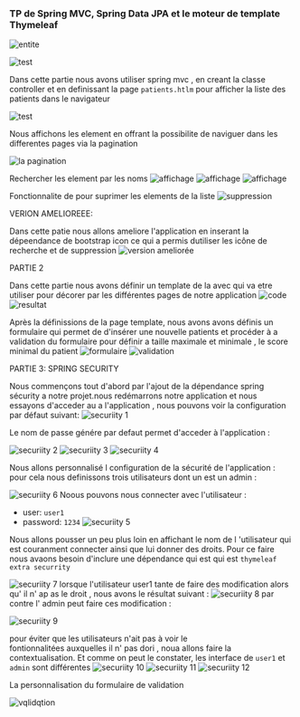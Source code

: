 ### TP  de Spring MVC, Spring Data JPA et le moteur de template Thymeleaf


![entite](./captureDEcran/test10.png)

![test](./captureDEcran/test11.png)

Dans cette partie nous avons utiliser spring mvc , en creant la classe controller 
 et en definissant la page ``patients.htlm`` pour  afficher la liste des  patients dans le navigateur

![test](./captureDEcran/test21.png)

Nous affichons les element en offrant la possibilite de  naviguer dans les differentes pages 
via la pagination

![la pagination](./captureDEcran/test30.png)

 Rechercher les element par les noms 
 ![affichage](./captureDEcran/test41.png)
 ![affichage](./captureDEcran/test42.png)
 ![affichage](./captureDEcran/test43.png)

 Fonctionnalite de pour suprimer les elements de la liste
![suppression](./captureDEcran/supprimer.png)

VERION AMELIOREEE:

Dans cette patie nous  allons ameliore l'application en  inserant la dépeendance de  bootstrap
icon ce qui a permis dutiliser les icône de recherche et de suppression
![version ameliorée](./captureDEcran/amelioration.png)

PARTIE 2 

Dans cette partie nous avons définir un template de la  avec   qui va etre utiliser pour 
décorer par les différentes pages de notre application
![code](./captureDEcran/templatecode.png)
![resultat](./captureDEcran/teplateresultat.png)
  
Après la  définissions de la page template, nous avons  avons définis un formulaire qui permet de 
 d'insérer une nouvelle patients  et procéder à a validation du formulaire pour définir a taille maximale et minimale , le score minimal du patient
![formulaire](./captureDEcran/formulaire.png)
![validation](./captureDEcran/validation.png)


PARTIE 3: SPRING SECURITY

 Nous commençons tout d'abord par  l'ajout de  la dépendance spring sécurity a notre projet.nous redémarrons notre 
application et nous essayons d'acceder au a l'application , nous pouvons voir la configuration par défaut suivant:
![securiity 1](./captureDEcran/security1.png)

Le nom de passe génére par defaut permet d'acceder à l'application :

![securiity 2](./captureDEcran/security2.png)
![securiity 3](./captureDEcran/security3.png)
![securiity 4](./captureDEcran/security4.png)

Nous allons personnalisé l configuration de la sécurité de l'application :
 pour  cela nous definissons trois utilisateurs  dont un est un admin :

![securiity 6](./captureDEcran/security6.png) 
 Noous pouvons nous connecter avec l'utilisateur :
- user: ```user1```
- password: ```1234```
![securiity 5](./captureDEcran/security5.png)
 
Nous allons pousser un peu plus loin  en affichant le  nom de l 'utilisateur 
 qui est couranment   connecter ainsi que lui donner des droits.
Pour ce faire nous avaons besoin  d'inclure une dépendance qui est  qui est ```thymeleaf extra securrity```


![securiity 7](./captureDEcran/security7.png)
 lorsque l'utilisateur  user1 tante de faire des modification alors qu' il n' ap as le droit , nous avons  le résultat suivant :
![securiity 8](./captureDEcran/security8.png)
 par contre l' admin peut faire ces modification :

![securiity 9](./captureDEcran/security9.png)

pour éviter que les utilisateurs n'ait pas  à voir le   
fontionnalitées auxquelles il n' pas dori , noua allons faire
la contextualisation. Et comme on peut le constater, les interface de ```user1``` et ```admin``` sont différentes
![securiity 10](./captureDEcran/security10.png)
![securiity 11](./captureDEcran/security11.png)
![securiity 12](./captureDEcran/security12.png)

La personnalisation du formulaire de  validation 

![vqlidqtion](./captureDEcran/security13.png)



 





 